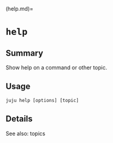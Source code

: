 (help.md)=
# `help`

## Summary
Show help on a command or other topic.

## Usage
```juju help [options] [topic]```

## Details

See also: topics